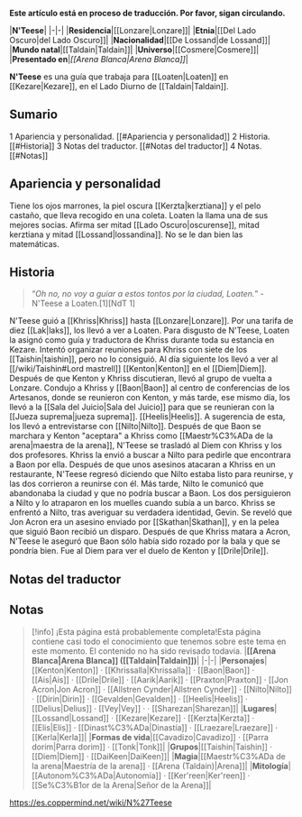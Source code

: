 **Este artículo está en proceso de traducción. Por favor, sigan circulando.**


|**N'Teese**|
|-|-|
|**Residencia**|[[Lonzare\|Lonzare]]|
|**Etnia**|[[Del Lado Oscuro\|del Lado Oscuro]]|
|**Nacionalidad**|[[De Lossand\|de Lossand]]|
|**Mundo natal**|[[Taldain\|Taldain]]|
|**Universo**|[[Cosmere\|Cosmere]]|
|**Presentado en**|*[[Arena Blanca\|Arena Blanca]]*|

**N'Teese** es una guía que trabaja para [[Loaten\|Loaten]] en [[Kezare\|Kezare]], en el Lado Diurno de [[Taldain\|Taldain]].

## Sumario

1 Apariencia y personalidad. [[#Apariencia y personalidad]] 
2 Historia. [[#Historia]] 
3 Notas del traductor. [[#Notas del traductor]] 
4 Notas. [[#Notas]] 


## Apariencia y personalidad
Tiene los ojos marrones, la piel oscura [[Kerzta\|kerztiana]] y el pelo castaño, que lleva recogido en una coleta. Loaten la llama una de sus mejores socias. Afirma ser mitad [[Lado Oscuro\|oscurense]], mitad kerztiana y mitad [[Lossand\|lossandina]]. No se le dan bien las matemáticas. 

## Historia
>“*Oh no, no voy a guiar a estos tontos por la ciudad, Loaten.*”
\-N'Teese a Loaten.[1][NdT 1]

N'Teese guió a [[Khriss\|Khriss]] hasta [[Lonzare\|Lonzare]]. Por una tarifa de diez [[Lak\|laks]], los llevó a ver a Loaten. Para disgusto de N'Teese, Loaten la asignó como guía y traductora de Khriss durante toda su estancia en Kezare. Intentó organizar reuniones para Khriss con siete de los [[Taishin\|taishin]], pero no lo consiguió. Al día siguiente los llevó a ver al [[/wiki/Taishin#Lord mastrell]] [[Kenton\|Kenton]] en el [[Diem\|Diem]].
Después de que Kenton y Khriss discutieran, llevó al grupo de vuelta a Lonzare. Condujo a Khriss y [[Baon\|Baon]] al centro de conferencias de los Artesanos, donde se reunieron con Kenton, y más tarde, ese mismo día, los llevó a la [[Sala del Juicio\|Sala del Juicio]] para que se reunieran con la [[Jueza suprema\|jueza suprema]]. [[Heelis\|Heelis]]. A sugerencia de esta, los llevó a entrevistarse con [[Nilto\|Nilto]].
Después de que Baon se marchara y Kenton "aceptara" a Khriss como [[Maestr%C3%ADa de la arena\|maestra de la arena]], N'Teese se trasladó al Diem con Khriss y los dos profesores. Khriss la envió a buscar a Nilto para pedirle que encontrara a Baon por ella. Después de que unos asesinos atacaran a Khriss en un restaurante, N'Teese regresó diciendo que Nilto estaba listo para reunirse, y las dos corrieron a reunirse con él. Más tarde, Nilto le comunicó que abandonaba la ciudad y que no podría buscar a Baon. Los dos persiguieron a Nilto y lo atraparon en los muelles cuando subía a un barco. Khriss se enfrentó a Nilto, tras averiguar su verdadera identidad, Gevin. Se reveló que Jon Acron era un asesino enviado por [[Skathan\|Skathan]], y en la pelea que siguió Baon recibió un disparo. Después de que Khriss matara a Acron, N'Teese le aseguró que Baon sólo había sido rozado por la bala y que se pondría bien.
Fue al Diem para ver el duelo de Kenton y [[Drile\|Drile]].

## Notas del traductor

## Notas

> [!info] ¡Esta página está probablemente completa!Esta página contiene casi todo el conocimiento que tenemos sobre este tema en este momento.
El contenido no ha sido revisado todavía.
|**[[Arena Blanca\|Arena Blanca]] ([[Taldain\|Taldain]])**|
|-|-|
|**Personajes**|[[Kenton\|Kenton]] · [[Khrissalla\|Khrissalla]] · [[Baon\|Baon]] · [[Ais\|Ais]] · [[Drile\|Drile]] · [[Aarik\|Aarik]] · [[Praxton\|Praxton]] · [[Jon Acron\|Jon Acron]] · [[Allstren Cynder\|Allstren Cynder]] · [[Nilto\|Nilto]] · [[Dirin\|Dirin]] · [[Gevalden\|Gevalden]] · [[Heelis\|Heelis]] · [[Delius\|Delius]] · [[Vey\|Vey]] ·  · [[Sharezan\|Sharezan]]|
|**Lugares**|[[Lossand\|Lossand]] · [[Kezare\|Kezare]] · [[Kerzta\|Kerzta]] · [[Elis\|Elis]] · [[Dinast%C3%ADa\|Dinastía]] · [[Lraezare\|Lraezare]] · [[Kerla\|Kerla]]|
|**Formas de vida**|[[Cavadizo\|Cavadizo]] · [[Parra dorim\|Parra dorim]] · [[Tonk\|Tonk]]|
|**Grupos**|[[Taishin\|Taishin]] · [[Diem\|Diem]] · [[DaiKeen\|DaiKeen]]|
|**Magia**|[[Maestr%C3%ADa de la arena\|Maestría de la arena]] · [[Arena (Taldain)\|Arena]]|
|**Mitología**|[[Autonom%C3%ADa\|Autonomía]] · [[Ker'reen\|Ker'reen]] · [[Se%C3%B1or de la Arena\|Señor de la Arena]]|



https://es.coppermind.net/wiki/N%27Teese